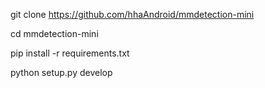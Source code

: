 git clone https://github.com/hhaAndroid/mmdetection-mini

cd mmdetection-mini

pip install -r requirements.txt

python setup.py develop
